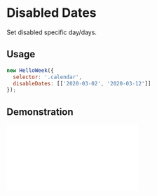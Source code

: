 # Disabled Dates

Set disabled specific day/days.

## Usage

```js
new HelloWeek({
  selector: '.calendar',
  disableDates: [['2020-03-02', '2020-03-12']]
});
```

## Demonstration

<iframe
    src="docs/v2/demos/disabled-dates.html"
    frameborder="no"
    allowfullscreen="allowfullscreen">
</iframe>
